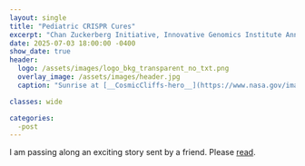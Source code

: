 ```yaml
---
layout: single
title: "Pediatric CRISPR Cures"
excerpt: "Chan Zuckerberg Initiative, Innovative Genomics Institute Announce New Center..."
date: 2025-07-03 18:00:00 -0400
show_date: true
header:
  logo: /assets/images/logo_bkg_transparent_no_txt.png
  overlay_image: /assets/images/header.jpg
  caption: "Sunrise at [__CosmicCliffs-hero__](https://www.nasa.gov/image-article/nasas-webb-reveals-cosmic-cliffs-glittering-landscape-of-star-birth/)"

classes: wide

categories:
  -post
---
```

I am passing along an exciting story sent by a friend. Please [read](https://chanzuckerberg.com/newsroom/center-pediatric-crispr-cures-launch/).
